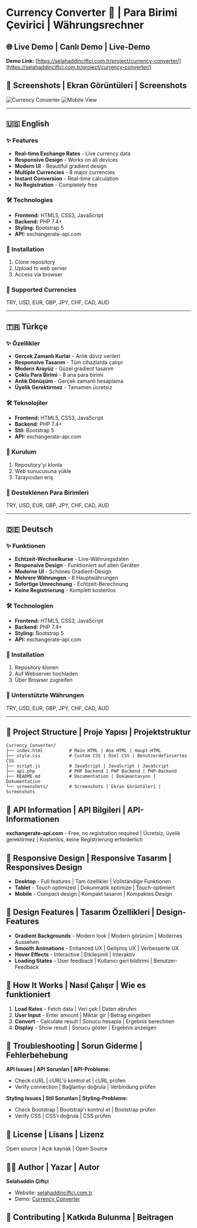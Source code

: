 # Currency Converter 💱 | Para Birimi Çevirici | Währungsrechner

## 🌐 Live Demo | Canlı Demo | Live-Demo

**Demo Link:** [https://selahaddinciftci.com.tr/project/currency-converter/](https://selahaddinciftci.com.tr/project/currency-converter/)

## 📸 Screenshots | Ekran Görüntüleri | Screenshots


![Currency Converter](screenshots/main-page.png)
![Mobile View](screenshots/mobile-view.png)


---

## 🇺🇸 English

### ✨ Features
- **Real-time Exchange Rates** - Live currency data
- **Responsive Design** - Works on all devices
- **Modern UI** - Beautiful gradient design
- **Multiple Currencies** - 8 major currencies
- **Instant Conversion** - Real-time calculation
- **No Registration** - Completely free

### 🛠️ Technologies
- **Frontend:** HTML5, CSS3, JavaScript
- **Backend:** PHP 7.4+
- **Styling:** Bootstrap 5
- **API:** exchangerate-api.com

### 🚀 Installation
1. Clone repository
2. Upload to web server
3. Access via browser

### 💱 Supported Currencies
TRY, USD, EUR, GBP, JPY, CHF, CAD, AUD

---

## 🇹🇷 Türkçe

### ✨ Özellikler
- **Gerçek Zamanlı Kurlar** - Anlık döviz verileri
- **Responsive Tasarım** - Tüm cihazlarda çalışır
- **Modern Arayüz** - Güzel gradient tasarım
- **Çoklu Para Birimi** - 8 ana para birimi
- **Anlık Dönüşüm** - Gerçek zamanlı hesaplama
- **Üyelik Gerektirmez** - Tamamen ücretsiz

### 🛠️ Teknolojiler
- **Frontend:** HTML5, CSS3, JavaScript
- **Backend:** PHP 7.4+
- **Stil:** Bootstrap 5
- **API:** exchangerate-api.com

### 🚀 Kurulum
1. Repository'yi klonla
2. Web sunucusuna yükle
3. Tarayıcıdan eriş

### 💱 Desteklenen Para Birimleri
TRY, USD, EUR, GBP, JPY, CHF, CAD, AUD

---

## 🇩🇪 Deutsch

### ✨ Funktionen
- **Echtzeit-Wechselkurse** - Live-Währungsdaten
- **Responsive Design** - Funktioniert auf allen Geräten
- **Moderne UI** - Schönes Gradient-Design
- **Mehrere Währungen** - 8 Hauptwährungen
- **Sofortige Umrechnung** - Echtzeit-Berechnung
- **Keine Registrierung** - Komplett kostenlos

### 🛠️ Technologien
- **Frontend:** HTML5, CSS3, JavaScript
- **Backend:** PHP 7.4+
- **Styling:** Bootstrap 5
- **API:** exchangerate-api.com

### 🚀 Installation
1. Repository klonen
2. Auf Webserver hochladen
3. Über Browser zugreifen

### 💱 Unterstützte Währungen
TRY, USD, EUR, GBP, JPY, CHF, CAD, AUD

---

## 📁 Project Structure | Proje Yapısı | Projektstruktur

```
Currency_Converter/
├── index.html          # Main HTML | Ana HTML | Haupt-HTML
├── style.css           # Custom CSS | Özel CSS | Benutzerdefiniertes CSS
├── script.js           # JavaScript | JavaScript | JavaScript
├── api.php             # PHP Backend | PHP Backend | PHP-Backend
├── README.md           # Documentation | Dokümantasyon | Dokumentation
└── screenshots/        # Screenshots | Ekran Görüntüleri | Screenshots
```

## 🔧 API Information | API Bilgileri | API-Informationen

**exchangerate-api.com** - Free, no registration required | Ücretsiz, üyelik gerektirmez | Kostenlos, keine Registrierung erforderlich

## 📱 Responsive Design | Responsive Tasarım | Responsives Design

- **Desktop** - Full features | Tam özellikler | Vollständige Funktionen
- **Tablet** - Touch optimized | Dokunmatik optimize | Touch-optimiert
- **Mobile** - Compact design | Kompakt tasarım | Kompaktes Design

## 🎨 Design Features | Tasarım Özellikleri | Design-Features

- **Gradient Backgrounds** - Modern look | Modern görünüm | Modernes Aussehen
- **Smooth Animations** - Enhanced UX | Gelişmiş UX | Verbesserte UX
- **Hover Effects** - Interactive | Etkileşimli | Interaktiv
- **Loading States** - User feedback | Kullanıcı geri bildirimi | Benutzer-Feedback

## 🔄 How It Works | Nasıl Çalışır | Wie es funktioniert

1. **Load Rates** - Fetch data | Veri çek | Daten abrufen
2. **User Input** - Enter amount | Miktar gir | Betrag eingeben
3. **Convert** - Calculate result | Sonucu hesapla | Ergebnis berechnen
4. **Display** - Show result | Sonucu göster | Ergebnis anzeigen

## 🐛 Troubleshooting | Sorun Giderme | Fehlerbehebung

**API Issues | API Sorunları | API-Probleme:**
- Check cURL | cURL'ü kontrol et | cURL prüfen
- Verify connection | Bağlantıyı doğrula | Verbindung prüfen

**Styling Issues | Stil Sorunları | Styling-Probleme:**
- Check Bootstrap | Bootstrap'ı kontrol et | Bootstrap prüfen
- Verify CSS | CSS'i doğrula | CSS prüfen

## 📄 License | Lisans | Lizenz

Open source | Açık kaynak | Open Source

## 👨‍💻 Author | Yazar | Autor

**Selahaddin Çiftçi**
- Website: [selahaddinciftci.com.tr](https://selahaddinciftci.com.tr)
- Demo: [Currency Converter](https://selahaddinciftci.com.tr/project/currency-converter/)

## 🤝 Contributing | Katkıda Bulunma | Beitragen



